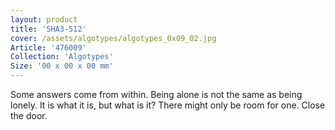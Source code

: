 ```yaml
---
layout: product
title: 'SHA3-512'
cover: /assets/algotypes/algotypes_0x09_02.jpg
Article: '476009'
Collection: 'Algotypes'
Size: '00 x 00 x 00 mm'
---
```

Some answers come from within. Being alone is not the same as being lonely. It is what it is, but what is it? There might only be room for one. Close the door.
